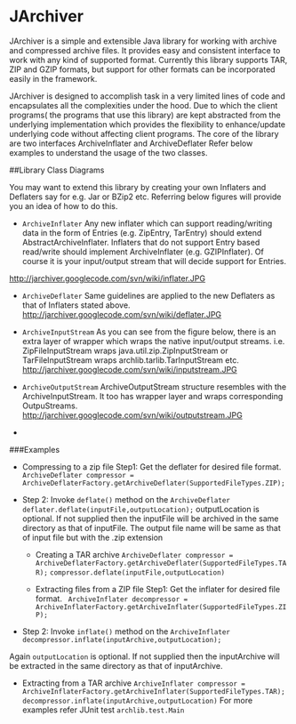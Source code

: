 # JArchiver


JArchiver is a simple and extensible Java library for working with archive and compressed archive files. It provides easy and consistent interface to work with any kind of supported format.
Currently this library supports TAR, ZIP and GZIP formats, but support for other formats can be incorporated easily in the framework.

JArchiver is designed to accomplish task in a very limited lines of code and encapsulates all the complexities under the hood. Due to which the client programs( the programs that use this library) are kept abstracted from the underlying implementation which provides the flexibility to enhance/update underlying code without affecting client programs. The core of the library are two interfaces ArchiveInflater and ArchiveDeflater Refer below examples to understand the usage of the two classes.


##Library Class Diagrams

You may want to extend this library by creating your own Inflaters and Deflaters say for e.g. Jar or BZip2 etc. Referring below figures will provide you an idea of how to do this.

* `ArchiveInflater` Any new inflater which can support reading/writing data in the form of Entries (e.g. ZipEntry, TarEntry) should extend AbstractArchiveInflater. Inflaters that do not support Entry based read/write should implement ArchiveInflater (e.g. GZIPInflater). Of course it is your input/output stream that will decide support for Entries.

http://jarchiver.googlecode.com/svn/wiki/inflater.JPG

* `ArchiveDeflater` Same guidelines are applied to the new Deflaters as that of Inflaters stated above. http://jarchiver.googlecode.com/svn/wiki/deflater.JPG

* `ArchiveInputStream` As you can see from the figure below, there is an extra layer of wrapper which wraps the native input/output streams. i.e. ZipFileInputStream wraps java.util.zip.ZipInputStream or TarFileInputStream wraps archlib.tarlib.TarInputStream etc. http://jarchiver.googlecode.com/svn/wiki/inputstream.JPG

* `ArchiveOutputStream` ArchiveOutputStream structure resembles with the ArchiveInputStream. It too has wrapper layer and wraps corresponding OutpuStreams. http://jarchiver.googlecode.com/svn/wiki/outputstream.JPG
* 


###Examples

* Compressing to a zip file Step1: Get the deflater for desired file format. ` ArchiveDeflater compressor = ArchiveDeflaterFactory.getArchiveDeflater(SupportedFileTypes.ZIP);`


* Step 2: Invoke `deflate()` method on the `ArchiveDeflater deflater.deflate(inputFile,outputLocation);` outputLocation is optional. If not supplied then the inputFile will be archived in the same directory as that of inputFile. The output file name will be same as that of input file but with the .zip extension

   * Creating a TAR archive `ArchiveDeflater compressor = ArchiveDeflaterFactory.getArchiveDeflater(SupportedFileTypes.TAR);` `compressor.deflate(inputFile,outputLocation)`

   * Extracting files from a ZIP file Step1: Get the inflater for desired file format. ` ArchiveInflater decompressor = ArchiveInflaterFactory.getArchiveInflater(SupportedFileTypes.ZIP);`



* Step 2: Invoke `inflate()` method on the `ArchiveInflater decompressor.inflate(inputArchive,outputLocation);`

Again `outputLocation` is optional. If not supplied then the inputArchive will be extracted in the same directory as that of inputArchive.

  * Extracting from a TAR archive `ArchiveInflater compressor = ArchiveInflaterFactory.getArchiveInflater(SupportedFileTypes.TAR); decompressor.inflate(inputArchive,outputLocation)`
For more examples refer JUnit test `archlib.test.Main`


